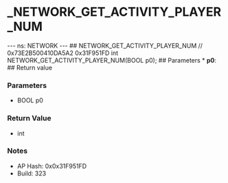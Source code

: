 # _NETWORK_GET_ACTIVITY_PLAYER_NUM

--- ns: NETWORK --- ## NETWORK_GET_ACTIVITY_PLAYER_NUM  // 0x73E2B500410DA5A2 0x31F951FD int NETWORK_GET_ACTIVITY_PLAYER_NUM(BOOL p0);   ## Parameters * **p0**:  ## Return value

### Parameters
* BOOL p0

### Return Value
* int

### Notes
* AP Hash: 0x0x31F951FD
* Build: 323

